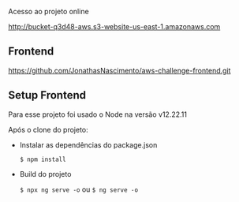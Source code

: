 Acesso ao projeto online

http://bucket-q3d48-aws.s3-website-us-east-1.amazonaws.com

## Frontend

https://github.com/JonathasNascimento/aws-challenge-frontend.git

## Setup Frontend

Para esse projeto foi usado o Node na versão v12.22.11

Após o clone do projeto:

- Instalar as dependências do package.json

  `$ npm install`

- Build do projeto

  `$ npx ng serve -o`
  ou
  `$ ng serve -o`
